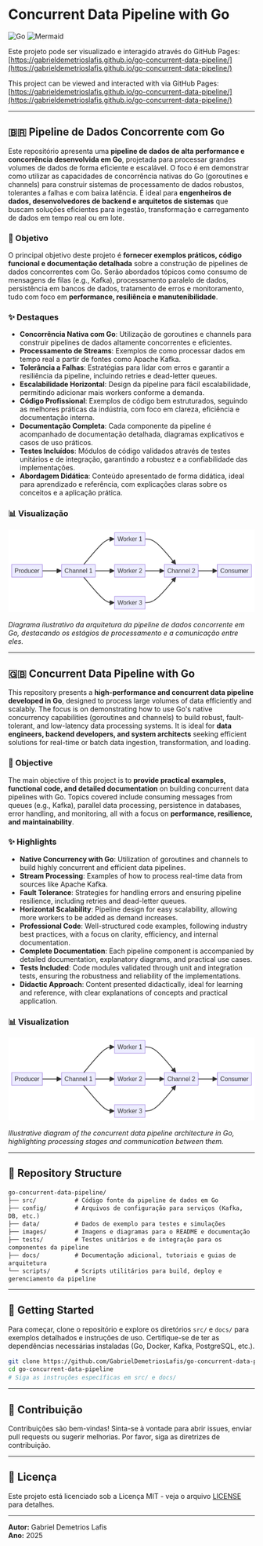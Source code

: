 # Concurrent Data Pipeline with Go

![Go](https://img.shields.io/badge/Go-00ADD8?style=for-the-badge&logo=go&logoColor=white)
![Mermaid](https://img.shields.io/badge/Diagrams-Mermaid-orange?style=for-the-badge&logo=mermaid)

Este projeto pode ser visualizado e interagido através do GitHub Pages: [https://gabrieldemetrioslafis.github.io/go-concurrent-data-pipeline/](https://gabrieldemetrioslafis.github.io/go-concurrent-data-pipeline/)

This project can be viewed and interacted with via GitHub Pages: [https://gabrieldemetrioslafis.github.io/go-concurrent-data-pipeline/](https://gabrieldemetrioslafis.github.io/go-concurrent-data-pipeline/)

---

## 🇧🇷 Pipeline de Dados Concorrente com Go

Este repositório apresenta uma **pipeline de dados de alta performance e concorrência desenvolvida em Go**, projetada para processar grandes volumes de dados de forma eficiente e escalável. O foco é em demonstrar como utilizar as capacidades de concorrência nativas do Go (goroutines e channels) para construir sistemas de processamento de dados robustos, tolerantes a falhas e com baixa latência. É ideal para **engenheiros de dados, desenvolvedores de backend e arquitetos de sistemas** que buscam soluções eficientes para ingestão, transformação e carregamento de dados em tempo real ou em lote.

### 🎯 Objetivo

O principal objetivo deste projeto é **fornecer exemplos práticos, código funcional e documentação detalhada** sobre a construção de pipelines de dados concorrentes com Go. Serão abordados tópicos como consumo de mensagens de filas (e.g., Kafka), processamento paralelo de dados, persistência em bancos de dados, tratamento de erros e monitoramento, tudo com foco em **performance, resiliência e manutenibilidade**.

### ✨ Destaques

- **Concorrência Nativa com Go**: Utilização de goroutines e channels para construir pipelines de dados altamente concorrentes e eficientes.
- **Processamento de Streams**: Exemplos de como processar dados em tempo real a partir de fontes como Apache Kafka.
- **Tolerância a Falhas**: Estratégias para lidar com erros e garantir a resiliência da pipeline, incluindo retries e dead-letter queues.
- **Escalabilidade Horizontal**: Design da pipeline para fácil escalabilidade, permitindo adicionar mais workers conforme a demanda.
- **Código Profissional**: Exemplos de código bem estruturados, seguindo as melhores práticas da indústria, com foco em clareza, eficiência e documentação interna.
- **Documentação Completa**: Cada componente da pipeline é acompanhado de documentação detalhada, diagramas explicativos e casos de uso práticos.
- **Testes Incluídos**: Módulos de código validados através de testes unitários e de integração, garantindo a robustez e a confiabilidade das implementações.
- **Abordagem Didática**: Conteúdo apresentado de forma didática, ideal para aprendizado e referência, com explicações claras sobre os conceitos e a aplicação prática.

### 📊 Visualização

![Go Concurrent Data Pipeline](images/go_concurrent_data_pipeline.png)

*Diagrama ilustrativo da arquitetura da pipeline de dados concorrente em Go, destacando os estágios de processamento e a comunicação entre eles.*

---

## 🇬🇧 Concurrent Data Pipeline with Go

This repository presents a **high-performance and concurrent data pipeline developed in Go**, designed to process large volumes of data efficiently and scalably. The focus is on demonstrating how to use Go's native concurrency capabilities (goroutines and channels) to build robust, fault-tolerant, and low-latency data processing systems. It is ideal for **data engineers, backend developers, and system architects** seeking efficient solutions for real-time or batch data ingestion, transformation, and loading.

### 🎯 Objective

The main objective of this project is to **provide practical examples, functional code, and detailed documentation** on building concurrent data pipelines with Go. Topics covered include consuming messages from queues (e.g., Kafka), parallel data processing, persistence in databases, error handling, and monitoring, all with a focus on **performance, resilience, and maintainability**.

### ✨ Highlights

- **Native Concurrency with Go**: Utilization of goroutines and channels to build highly concurrent and efficient data pipelines.
- **Stream Processing**: Examples of how to process real-time data from sources like Apache Kafka.
- **Fault Tolerance**: Strategies for handling errors and ensuring pipeline resilience, including retries and dead-letter queues.
- **Horizontal Scalability**: Pipeline design for easy scalability, allowing more workers to be added as demand increases.
- **Professional Code**: Well-structured code examples, following industry best practices, with a focus on clarity, efficiency, and internal documentation.
- **Complete Documentation**: Each pipeline component is accompanied by detailed documentation, explanatory diagrams, and practical use cases.
- **Tests Included**: Code modules validated through unit and integration tests, ensuring the robustness and reliability of the implementations.
- **Didactic Approach**: Content presented didactically, ideal for learning and reference, with clear explanations of concepts and practical application.

### 📊 Visualization

![Go Concurrent Data Pipeline](images/go_concurrent_data_pipeline.png)

*Illustrative diagram of the concurrent data pipeline architecture in Go, highlighting processing stages and communication between them.*

---

## 📁 Repository Structure

```
go-concurrent-data-pipeline/
├── src/           # Código fonte da pipeline de dados em Go
├── config/        # Arquivos de configuração para serviços (Kafka, DB, etc.)
├── data/          # Dados de exemplo para testes e simulações
├── images/        # Imagens e diagramas para o README e documentação
├── tests/         # Testes unitários e de integração para os componentes da pipeline
├── docs/          # Documentação adicional, tutoriais e guias de arquitetura
└── scripts/       # Scripts utilitários para build, deploy e gerenciamento da pipeline
```

---

## 🚀 Getting Started

Para começar, clone o repositório e explore os diretórios `src/` e `docs/` para exemplos detalhados e instruções de uso. Certifique-se de ter as dependências necessárias instaladas (Go, Docker, Kafka, PostgreSQL, etc.).

```bash
git clone https://github.com/GabrielDemetriosLafis/go-concurrent-data-pipeline.git
cd go-concurrent-data-pipeline
# Siga as instruções específicas em src/ e docs/
```

---

## 🤝 Contribuição

Contribuições são bem-vindas! Sinta-se à vontade para abrir issues, enviar pull requests ou sugerir melhorias. Por favor, siga as diretrizes de contribuição.

---

## 📝 Licença

Este projeto está licenciado sob a Licença MIT - veja o arquivo [LICENSE](LICENSE) para detalhes.

---

**Autor:** Gabriel Demetrios Lafis  
**Ano:** 2025

